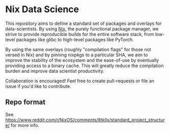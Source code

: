# Nix Data Science

This repository aims to define a standard set of packages and overlays for data-scientists. By using [Nix](https://nixos.org/nix/), the purely functional package manager, we strive to provide reproducible builds for the entire software stack, from low-level packages like glibc to high-level packages like PyTorch.

By using the same overlays (roughly "compilation flags" for those not versed in Nix) and by pinning nixpkgs to a particular SHA, we aim to improve the stability of the ecosystem and the ease-of-use by eventually providing access to a binary cache. This will greatly reduce the compilation burden and improve data scientist productivity.

Collaboration is encouraged! Feel free to create pull-requests or file an issue if you'd like to contribute.

## Repo format
See https://www.reddit.com/r/NixOS/comments/8tkllx/standard_project_structure/ for more info.